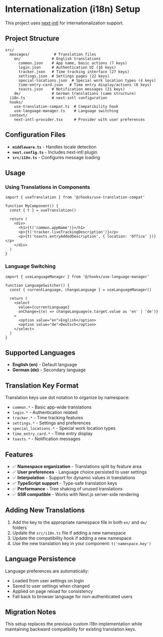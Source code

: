 # Internationalization (i18n) Setup

This project uses [next-intl](https://next-intl-docs.vercel.app/) for internationalization support.

## Project Structure

```
src/
  messages/           # Translation files
    en/              # English translations
      common.json    # App name, basic actions (7 keys)
      login.json     # Authentication UI (16 keys)
      tracker.json   # Time tracking interface (27 keys)
      settings.json  # Settings pages (22 keys)
      special-locations.json  # Special work location types (4 keys)
      time-entry-card.json   # Time entry display/actions (8 keys)
      toasts.json    # Notification messages (21 keys)
    de/              # German translations (same structure)
  i18n.ts            # next-intl configuration
  hooks/
    use-translation-compat.ts  # Compatibility hook
    use-language-manager.ts    # Language switching
  context/
    next-intl-provider.tsx     # Provider with user preferences
```

## Configuration Files

- **`middleware.ts`** - Handles locale detection
- **`next.config.ts`** - Includes next-intl plugin
- **`src/i18n.ts`** - Configures message loading

## Usage

### Using Translations in Components

```tsx
import { useTranslation } from '@/hooks/use-translation-compat'

function MyComponent() {
  const { t } = useTranslation()
  
  return (
    <div>
      <h1>{t('common.appName')}</h1>
      <p>{t('tracker.liveTrackingDescription')}</p>
      <p>{t('toasts.entryAddedDescription', { location: 'Office' })}</p>
    </div>
  )
}
```

### Language Switching

```tsx
import { useLanguageManager } from '@/hooks/use-language-manager'

function LanguageSwitcher() {
  const { currentLanguage, changeLanguage } = useLanguageManager()
  
  return (
    <select 
      value={currentLanguage} 
      onChange={(e) => changeLanguage(e.target.value as 'en' | 'de')}
    >
      <option value="en">English</option>
      <option value="de">Deutsch</option>
    </select>
  )
}
```

## Supported Languages

- **English (en)** - Default language
- **German (de)** - Secondary language

## Translation Key Format

Translation keys use dot notation to organize by namespace:

- `common.*` - Basic app-wide translations
- `login.*` - Authentication related
- `tracker.*` - Time tracking features
- `settings.*` - Settings and preferences
- `special_locations.*` - Special work location types
- `time_entry_card.*` - Time entry display
- `toasts.*` - Notification messages

## Features

- ✅ **Namespace organization** - Translations split by feature area
- ✅ **User preferences** - Language choice persisted to user settings
- ✅ **Interpolation** - Support for dynamic values in translations
- ✅ **TypeScript support** - Type-safe translation keys
- ✅ **Performance** - Tree shaking of unused translations
- ✅ **SSR compatible** - Works with Next.js server-side rendering

## Adding New Translations

1. Add the key to the appropriate namespace file in both `en/` and `de/` folders
2. Update the `src/i18n.ts` file if adding a new namespace
3. Update the compatibility hook if adding a new namespace
4. Use the new translation key in your component: `t('namespace.key')`

## Language Persistence

Language preferences are automatically:
- Loaded from user settings on login
- Saved to user settings when changed
- Applied on page reload for consistency
- Fall back to browser language for non-authenticated users

## Migration Notes

This setup replaces the previous custom i18n implementation while maintaining backward compatibility for existing translation keys.
